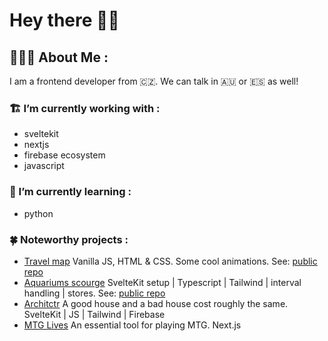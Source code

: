 # Hey there 👋🏼

## 👨🏼‍💻 About Me :

I am a frontend developer from 🇨🇿. We can talk in 🇦🇺 or 🇪🇸 as well!

### 🏗 I’m currently working with :

- sveltekit
- nextjs
- firebase ecosystem
- javascript

### 🤹 I’m currently learning :

- python

### 🍀 Noteworthy projects :
- [Travel map](https://sweet-speculoos-aa9bc9.netlify.app/) Vanilla JS, HTML & CSS. Some cool animations. See: [public repo](https://github.com/biscarrosse/travel-map)
- [Aquariums scourge](https://peppy-starburst-5c6dbc.netlify.app/) SvelteKit setup | Typescript | Tailwind | interval handling | stores. See: [public repo](https://github.com/biscarrosse/neat-landing)
- [Architctr](https://architctr.com/) A good house and a bad house cost roughly the same. SvelteKit | JS | Tailwind | Firebase
- [MTG Lives](https://mtglives.com/) An essential tool for playing MTG. Next.js

